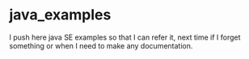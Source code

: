 # java_examples
 I push here java SE examples so that I can refer it, next time if I forget something or 
 when I need to make any documentation.
